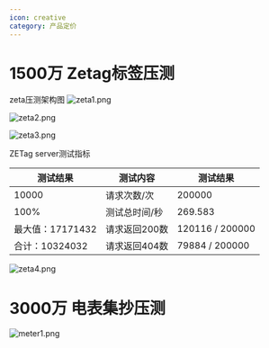 ```yaml
---
icon: creative
category: 产品定价
---
```


# 1500万 Zetag标签压测
 
 zeta压测架构图
![zeta1.png](http://dgiot-1253666439.cos.ap-shanghai-fsi.myqcloud.com/product/dgtest/zeta1.png)

![zeta2.png](http://dgiot-1253666439.cos.ap-shanghai-fsi.myqcloud.com/product/dgtest/zeta2.png)

![zeta3.png](http://dgiot-1253666439.cos.ap-shanghai-fsi.myqcloud.com/product/dgtest/zeta3.png)

ZETag server测试指标

| 测试结果 | 测试内容  | 测试结果|
| ------------ | ------------ |-----|
|10000|	请求次数/次|	200000|
|100%	|测试总时间/秒|	269.583|
|最大值：17171432|	请求返回200数 | 	120116 / 200000|
|合计：10324032|	请求返回404数 | 	79884 / 200000 |

![zeta4.png](http://dgiot-1253666439.cos.ap-shanghai-fsi.myqcloud.com/product/dgtest/zeta4.png)

# 3000万 电表集抄压测

![meter1.png](http://dgiot-1253666439.cos.ap-shanghai-fsi.myqcloud.com/product/dgtest/meter1.png)